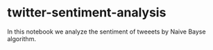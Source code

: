 # twitter-sentiment-analysis
In this notebook we analyze the sentiment of tweeets by Naive Bayse algorithm. 
